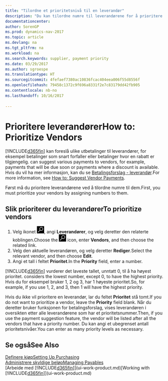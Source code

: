 ```yaml
---
title: "Tilordne et prioritetsnivå til en leverandør"
description: "Du kan tilordne numre til leverandørene for å prioritere dem og forenkle betalingsforslag i Dynamics NAV."
documentationcenter: 
author: SorenGP
ms.prod: dynamics-nav-2017
ms.topic: article
ms.devlang: na
ms.tgt_pltfrm: na
ms.workload: na
ms.search.keywords: supplier, payment priority
ms.date: 03/29/2017
ms.author: sgroespe
ms.translationtype: HT
ms.sourcegitcommit: 4fefaef7380ac10836fcac404eea006f55d8556f
ms.openlocfilehash: 79458c1372c9f696a8331f2e7c83179dd42fb905
ms.contentlocale: nb-no
ms.lasthandoff: 10/16/2017

---
```

# <a name="how-to-prioritize-vendors"></a><span data-ttu-id="11969-103">Prioritere leverandører</span><span class="sxs-lookup"><span data-stu-id="11969-103">How to: Prioritize Vendors</span></span>
[!INCLUDE[d365fin](includes/d365fin_md.md)]<span data-ttu-id="11969-104"> kan foreslå ulike utbetalinger til leverandører, for eksempel betalinger som snart forfaller eller betalinger hvor en rabatt er tilgjengelig.</span><span class="sxs-lookup"><span data-stu-id="11969-104"> can suggest various payments to vendors, for example, payments that will be due soon or payments where a discount is available.</span></span> <span data-ttu-id="11969-105">Hvis du vil ha mer informasjon, kan du se [Betalingsforslag - leverandør](payables-how-suggest-vendor-payments.md).</span><span class="sxs-lookup"><span data-stu-id="11969-105">For more information, see [How to: Suggest Vendor Payments](payables-how-suggest-vendor-payments.md).</span></span>

<span data-ttu-id="11969-106">Først må du prioritere leverandørene ved å tilordne numre til dem.</span><span class="sxs-lookup"><span data-stu-id="11969-106">First, you must prioritize your vendors by assigning numbers to them.</span></span>

## <a name="to-prioritize-vendors"></a><span data-ttu-id="11969-107">Slik prioriterer du leverandører</span><span class="sxs-lookup"><span data-stu-id="11969-107">To prioritize vendors</span></span>
1. <span data-ttu-id="11969-108">Velg ikonet ![Søk etter side eller rapport](media/ui-search/search_small.png "Søk etter side eller rapport"), angi **Leverandører**, og velg deretter den relaterte koblingen.</span><span class="sxs-lookup"><span data-stu-id="11969-108">Choose the ![Search for Page or Report](media/ui-search/search_small.png "Search for Page or Report icon") icon, enter **Vendors**, and then choose the related link.</span></span>
2. <span data-ttu-id="11969-109">Velg den aktuelle leverandøren, og velg deretter **Rediger**.</span><span class="sxs-lookup"><span data-stu-id="11969-109">Select the relevant vendor, and then choose **Edit**.</span></span>
3. <span data-ttu-id="11969-110">Angi et tall i feltet **Prioritet**.</span><span class="sxs-lookup"><span data-stu-id="11969-110">In the **Priority** field, enter a number.</span></span>

[!INCLUDE[d365fin](includes/d365fin_md.md)]<span data-ttu-id="11969-111"> vurderer det laveste tallet, unntatt 0, til å ha høyest prioritet.</span><span class="sxs-lookup"><span data-stu-id="11969-111"> considers the lowest number, except 0, to have the highest priority.</span></span> <span data-ttu-id="11969-112">Hvis du for eksempel bruker 1, 2 og 3, har 1 høyeste prioritet.</span><span class="sxs-lookup"><span data-stu-id="11969-112">So, for example, if you use 1, 2, and 3, then 1 will have the highest priority.</span></span>

<span data-ttu-id="11969-113">Hvis du ikke vil prioritere en leverandør, lar du feltet **Prioritet** stå tomt.</span><span class="sxs-lookup"><span data-stu-id="11969-113">If you do not want to prioritize a vendor, leave the **Priority** field blank.</span></span> <span data-ttu-id="11969-114">Når du deretter bruker funksjonen for betalingsforslag, vises leverandøren i oversikten etter alle leverandørene som har et prioritetsnummer.</span><span class="sxs-lookup"><span data-stu-id="11969-114">Then, if you use the payment suggestion feature, the vendor will be listed after all the vendors that have a priority number.</span></span> <span data-ttu-id="11969-115">Du kan angi et ubegrenset antall prioritetsnivåer.</span><span class="sxs-lookup"><span data-stu-id="11969-115">You can enter as many priority levels as necessary.</span></span>

## <a name="see-also"></a><span data-ttu-id="11969-116">Se også</span><span class="sxs-lookup"><span data-stu-id="11969-116">See Also</span></span>
[<span data-ttu-id="11969-117">Definere kjøp</span><span class="sxs-lookup"><span data-stu-id="11969-117">Setting Up Purchasing</span></span>](purchasing-setup-purchasing.md)  
[<span data-ttu-id="11969-118">Administrere skyldige beløp</span><span class="sxs-lookup"><span data-stu-id="11969-118">Managing Payables</span></span>](payables-manage-payables.md)  
<span data-ttu-id="11969-119">[Arbeide med [!INCLUDE[d365fin](includes/d365fin_md.md)]](ui-work-product.md)</span><span class="sxs-lookup"><span data-stu-id="11969-119">[Working with [!INCLUDE[d365fin](includes/d365fin_md.md)]](ui-work-product.md)</span></span>

